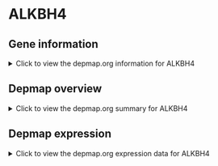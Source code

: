 <h1>ALKBH4</h1>

<h2>Gene information</h2>
<details>
  <summary>Click to view the depmap.org information for ALKBH4</summary>
  <iframe src="https://depmap.org/portal/gene/ALKBH4?tab=about" style="border:none;width:100%;height:800px"></iframe>
</details>

<h2>Depmap overview</h2>
<details>
  <summary>Click to view the depmap.org summary for ALKBH4</summary>
  <iframe src="https://depmap.org/portal/gene/ALKBH4?tab=overview" style="border:none;width:100%;height:800px"></iframe>
</details>

<h2>Depmap expression</h2>
<details>
  <summary>Click to view the depmap.org expression data for ALKBH4</summary>
  <iframe src="https://depmap.org/portal/gene/ALKBH4?tab=characterization" style="border:none;width:100%;height:800px"></iframe>
</details>


<!--
<h2>Reactome Pathway diagram</h2>
PNAME
-->


